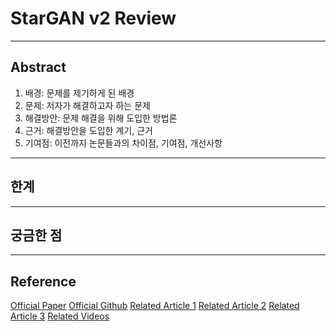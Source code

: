 # StarGAN v2 Review
---

## Abstract
1. 배경: 문제를 제기하게 된 배경
2. 문제: 저자가 해결하고자 하는 문제
3. 해결방안: 문제 해결을 위해 도입한 방법론
4. 근거: 해결방안을 도입한 계기, 근거
5. 기여점: 이전까지 논문들과의 차이점, 기여점, 개선사항
---

## 한계
---

## 궁금한 점
---

## Reference
[Official Paper](https://arxiv.org/abs/1912.01865)
[Official Github](https://github.com/clovaai/stargan-v2)
[Related Article 1](https://kozistr.tech/StarGANv2/)
[Related Article 2](https://comlini8-8.tistory.com/13)
[Related Article 3](https://medium.com/curg/stargan-v2-%ED%95%98%EB%82%98%EC%9D%98-%EB%AA%A8%EB%8D%B8%EB%A1%9C-%EC%97%AC%EB%9F%AC-%EC%8A%A4%ED%83%80%EC%9D%BC%EC%9D%98-%EC%9D%B4%EB%AF%B8%EC%A7%80%EB%A5%BC-%EC%83%9D%EC%84%B1%ED%95%9C%EB%8B%A4-acdfb0ac822a)
[Related Videos](https://www.youtube.com/results?search_query=stargan+v2)